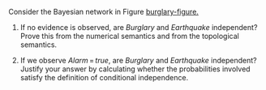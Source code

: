 

Consider the Bayesian network in
Figure <a class="insideBookFigRef" target="_blank" href="https://simoncarrignon.github.io/aima-exercises/figures/burglary-figure.png">burglary-figure.</a><br>

1.  If no evidence is observed, are ${Burglary}$ and ${Earthquake}$
    independent? Prove this from the numerical semantics and from the
    topological semantics.<br>

2.  If we observe ${Alarm}{{\,=\,}}{true}$, are ${Burglary}$ and
    ${Earthquake}$ independent? Justify your answer by calculating
    whether the probabilities involved satisfy the definition of
    conditional independence.
